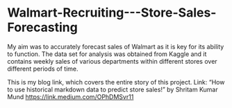 # Walmart-Recruiting---Store-Sales-Forecasting
My aim was to accurately forecast sales of Walmart as it is key for its ability to function. The data set for analysis was obtained from Kaggle and it contains weekly sales of various departments within different stores over different periods of time.

This is my blog link, which covers the entire story of this project.
Link: “How to use historical markdown data to predict store sales!” by Shritam Kumar Mund https://link.medium.com/OPhDMSvr11
